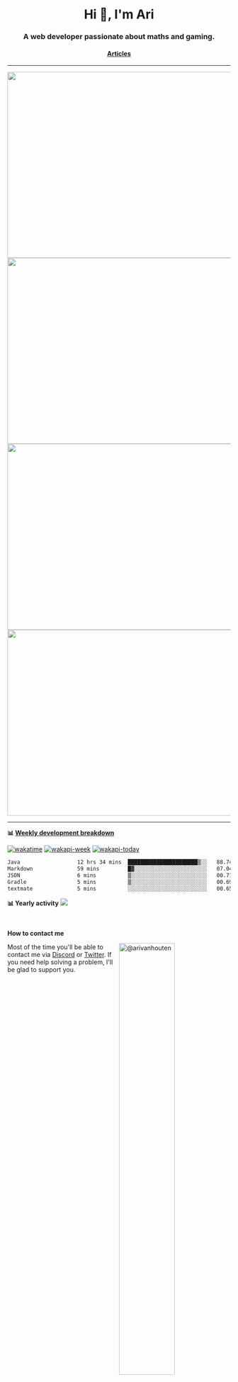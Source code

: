 <h1 align="center">Hi 👋, I'm Ari</h1>
<h3 align="center">A web developer passionate about maths and gaming.</h3>
<h4 align="center"><a href="https://ari24.dev">Articles</a></h4>

---

<p float="left" align="middle"><img src="https://user-images.githubusercontent.com/56089155/195064669-12bd89bb-53c9-44b1-9fd8-993f93f585e1.png" width="600px" height="420px">
<img src="https://user-images.githubusercontent.com/56089155/195064706-c37aa3c8-f669-46c9-abba-1eadcbb910c5.png" width="600px" height="420px">
<img src="https://user-images.githubusercontent.com/56089155/195064753-0de674c7-4fc7-4831-a8a5-402e19cc77be.png" width="600px" height="420px">
<img src="https://b.catgirlsare.sexy/89YwwccX5orZ.png" width="600px" height="420px">
</p>

<hr />

**📊 [Weekly development breakdown](https://wakatime.com/@Ari24)**

[![wakatime](https://wakatime.com/badge/user/ca34c016-707f-4382-84cf-1823913a1423.svg)](https://wakatime.com/@ca34c016-707f-4382-84cf-1823913a1423) [![wakapi-week](https://waka.booky.dev/api/badge/Ari/interval:7_days?label=last%207%20days)](https://waka.booky.dev/api/badge/Ari/interval:today?label=today) [![wakapi-today](https://waka.booky.dev/api/badge/Ari/interval:today?label=today)](https://waka.booky.dev/api/badge/Ari/interval:today?label=today)

<!--START_SECTION:waka-->

```txt
Java                  12 hrs 34 mins  ██████████████████████▒░░   88.74 %
Markdown              59 mins         █▓░░░░░░░░░░░░░░░░░░░░░░░   07.04 %
JSON                  6 mins          ▒░░░░░░░░░░░░░░░░░░░░░░░░   00.71 %
Gradle                5 mins          ▒░░░░░░░░░░░░░░░░░░░░░░░░   00.69 %
textmate              5 mins          ░░░░░░░░░░░░░░░░░░░░░░░░░   00.65 %
```

<!--END_SECTION:waka-->

**📊 Yearly activity**
<img src="https://waka.booky.dev/api/activity/chart/Ari.svg?dark&noattr">

<br />

**How to contact me**

<img width=50% align="right" src="https://discord-readme-badge.vercel.app/api?id=445915513181175808" alt="@arivanhouten">

Most of the time you'll be able to contact me via [Discord](https://aridevelopment.de/dc) or [Twitter](https://twitter.com/@AriOnIce24). If you need help solving a problem, I'll be glad to support you.
